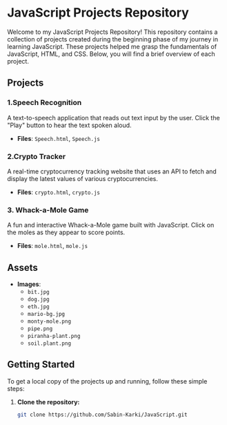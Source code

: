 # JavaScript Projects Repository

Welcome to my JavaScript Projects Repository! This repository contains a collection of projects created during the beginning phase of my journey in learning JavaScript. These projects helped me grasp the fundamentals of JavaScript, HTML, and CSS. Below, you will find a brief overview of each project.

## Projects

### 1.Speech Recognition
A text-to-speech application that reads out text input by the user. Click the "Play" button to hear the text spoken aloud.
- **Files**: `Speech.html`, `Speech.js`


### 2.Crypto Tracker
A real-time cryptocurrency tracking website that uses an API to fetch and display the latest values of various cryptocurrencies.
- **Files**: `crypto.html`, `crypto.js`



### 3. Whack-a-Mole Game
A fun and interactive Whack-a-Mole game built with JavaScript. Click on the moles as they appear to score points.
- **Files**: `mole.html`, `mole.js`



## Assets

- **Images**:
  - `bit.jpg`
  - `dog.jpg`
  - `eth.jpg`
  - `mario-bg.jpg`
  - `monty-mole.png`
  - `pipe.png`
  - `piranha-plant.png`
  - `soil.plant.png`

## Getting Started

To get a local copy of the projects up and running, follow these simple steps:

1. **Clone the repository:**
   ```bash
   git clone https://github.com/Sabin-Karki/JavaScript.git

